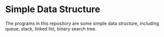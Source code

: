 # Simple Data Structure
The programs in this repository are some simple data structure, including queue, stack, linked list, binary search tree.
